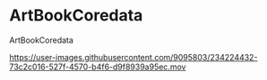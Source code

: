 # ArtBookCoredata
 ArtBookCoredata


https://user-images.githubusercontent.com/9095803/234224432-73c2c016-527f-4570-b4f6-d9f8939a95ec.mov

